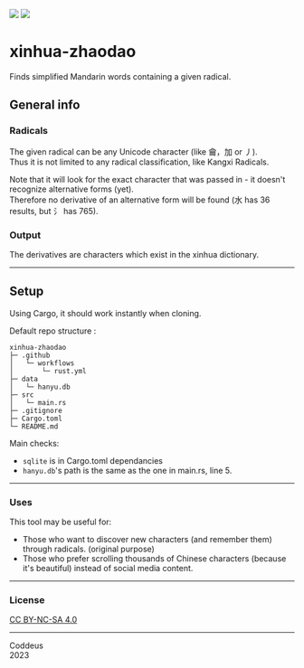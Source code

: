 ![](https://img.shields.io/github/actions/workflow/status/Coddeus/xinhua-zhaodao/rust.yml)  ![](https://img.shields.io/github/v/release/Coddeus/xinhua-zhaodao)

# xinhua-zhaodao

Finds simplified Mandarin words containing a given radical.

## General info
### Radicals
The given radical can be any Unicode character (like ⿕，加 or 丿).  
Thus it is not limited to any radical classification, like Kangxi Radicals.  

Note that it will look for the exact character that was passed in - it doesn't recognize alternative forms (yet).  
Therefore no derivative of an alternative form will be found (水 has 36 results, but 氵 has 765).

### Output
The derivatives are characters which exist in the xinhua dictionary.

---
## Setup
Using Cargo, it should work instantly when cloning.  

Default repo structure : 
```
xinhua-zhaodao
├─ .github
│   └─ workflows
│       └─ rust.yml
├─ data
│   └─ hanyu.db
├─ src
│   └─ main.rs
├─ .gitignore
├─ Cargo.toml
└─ README.md
```
Main checks: 
- `sqlite` is in Cargo.toml dependancies  
- `hanyu.db`'s path is the same as the one in main.rs, line 5.

---
### Uses
This tool may be useful for: 
- Those who want to discover new characters (and remember them) through radicals. (original purpose)
- Those who prefer scrolling thousands of Chinese characters (because it's beautiful) instead of social media content.

---
### License
[CC BY-NC-SA 4.0](https://creativecommons.org/licenses/by-nc-sa/4.0/) 

---
Coddeus  
2023
